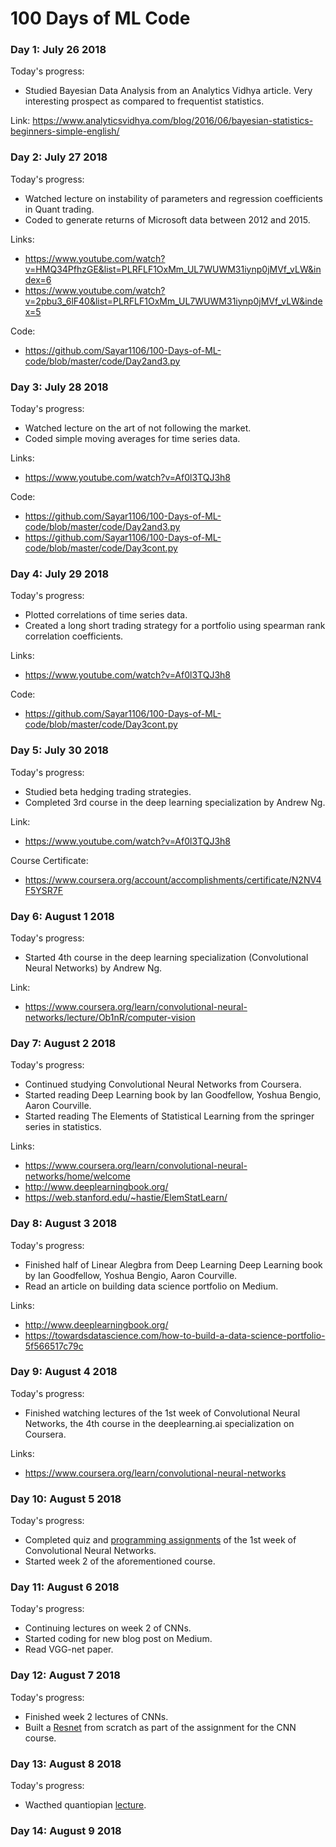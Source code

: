 # 100 Days of ML Code

### Day 1: July 26 2018

Today's progress:
  * Studied Bayesian Data Analysis from an Analytics Vidhya article. Very interesting prospect as compared to frequentist statistics.

Link: https://www.analyticsvidhya.com/blog/2016/06/bayesian-statistics-beginners-simple-english/

### Day 2: July 27 2018

Today's progress:
  * Watched lecture on instability of parameters and regression coefficients in Quant trading.
  * Coded to generate returns of Microsoft data between 2012 and 2015.

Links:
  * https://www.youtube.com/watch?v=HMQ34PfhzGE&list=PLRFLF1OxMm_UL7WUWM31iynp0jMVf_vLW&index=6
  * https://www.youtube.com/watch?v=2pbu3_6lF40&list=PLRFLF1OxMm_UL7WUWM31iynp0jMVf_vLW&index=5

Code:
  * https://github.com/Sayar1106/100-Days-of-ML-code/blob/master/code/Day2and3.py

  ### Day 3: July 28 2018

  Today's progress:
  * Watched lecture on the art of not following the market.
  * Coded simple moving averages for time series data.

  Links:
  * https://www.youtube.com/watch?v=Af0l3TQJ3h8

  Code:
  * https://github.com/Sayar1106/100-Days-of-ML-code/blob/master/code/Day2and3.py
  * https://github.com/Sayar1106/100-Days-of-ML-code/blob/master/code/Day3cont.py

  ### Day 4: July 29 2018

  Today's progress:
  * Plotted correlations of time series data.
  * Created a long short trading strategy for a portfolio using spearman rank correlation coefficients.

  Links:
  * https://www.youtube.com/watch?v=Af0l3TQJ3h8

  Code:
  * https://github.com/Sayar1106/100-Days-of-ML-code/blob/master/code/Day3cont.py

  ### Day 5: July 30 2018

  Today's progress:
  * Studied beta hedging trading strategies.
  * Completed 3rd course in the deep learning specialization by Andrew Ng.

  Link:
  * https://www.youtube.com/watch?v=Af0l3TQJ3h8

  Course Certificate:
  * https://www.coursera.org/account/accomplishments/certificate/N2NV4F5YSR7F

  ### Day 6: August 1 2018

Today's progress:
  * Started 4th course in the deep learning specialization (Convolutional Neural Networks) by Andrew Ng.

Link:
  * https://www.coursera.org/learn/convolutional-neural-networks/lecture/Ob1nR/computer-vision

  ### Day 7: August 2 2018

  Today's progress:
  * Continued studying Convolutional Neural Networks from Coursera.
  * Started reading Deep Learning book by Ian Goodfellow, Yoshua Bengio, Aaron Courville.
  * Started reading The Elements of Statistical Learning from the springer series in statistics.

  Links:
  * https://www.coursera.org/learn/convolutional-neural-networks/home/welcome
  * http://www.deeplearningbook.org/
  * https://web.stanford.edu/~hastie/ElemStatLearn/

  ### Day 8: August 3 2018

  Today's progress:
  * Finished half of Linear Alegbra from Deep Learning Deep Learning book by Ian Goodfellow, Yoshua Bengio, Aaron Courville.
  * Read an article on building data science portfolio on Medium.

  Links:
  * http://www.deeplearningbook.org/
  * https://towardsdatascience.com/how-to-build-a-data-science-portfolio-5f566517c79c

  ### Day 9: August 4 2018

  Today's progress:
  * Finished watching lectures of the 1st week of Convolutional Neural Networks, the 4th course in the deeplearning.ai specialization on Coursera.

  Links:
  * https://www.coursera.org/learn/convolutional-neural-networks

  ### Day 10: August 5 2018

  Today's progress:
  * Completed quiz and [programming assignments](https://github.com/Sayar1106/100-Days-of-ML-code/blob/master/code/Convolution%2Bmodel%2B-%2BStep%2Bby%2BStep%2B-%2Bv2.ipynb) of the 1st week of Convolutional Neural Networks.
  * Started week 2 of the aforementioned course.

  ### Day 11: August 6 2018

  Today's progress:
  * Continuing lectures on week 2 of CNNs.
  * Started coding for new blog post on Medium.
  * Read VGG-net paper.

  ### Day 12: August 7 2018

  Today's progress:
  * Finished week 2 lectures of CNNs.
  * Built a [Resnet](https://github.com/Sayar1106/100-Days-of-ML-code/blob/master/code/Residual%2BNetworks%2B-%2Bv2.ipynb) from scratch as part of the assignment for the CNN course.

  ### Day 13: August 8 2018

  Today's progress:
  * Wacthed quantiopian [lecture](https://www.youtube.com/watch?v=KNCgvjyKrcw&t=602s).

  ### Day 14: August 9 2018


